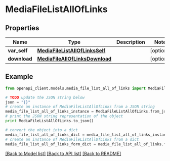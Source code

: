 # MediaFileListAllOfLinks


## Properties
Name | Type | Description | Notes
------------ | ------------- | ------------- | -------------
**var_self** | [**MediaFileListAllOfLinksSelf**](MediaFileListAllOfLinksSelf.md) |  | [optional] 
**download** | [**MediaFileAllOfLinksDownload**](MediaFileAllOfLinksDownload.md) |  | [optional] 

## Example

```python
from openapi_client.models.media_file_list_all_of_links import MediaFileListAllOfLinks

# TODO update the JSON string below
json = "{}"
# create an instance of MediaFileListAllOfLinks from a JSON string
media_file_list_all_of_links_instance = MediaFileListAllOfLinks.from_json(json)
# print the JSON string representation of the object
print MediaFileListAllOfLinks.to_json()

# convert the object into a dict
media_file_list_all_of_links_dict = media_file_list_all_of_links_instance.to_dict()
# create an instance of MediaFileListAllOfLinks from a dict
media_file_list_all_of_links_form_dict = media_file_list_all_of_links.from_dict(media_file_list_all_of_links_dict)
```
[[Back to Model list]](../README.md#documentation-for-models) [[Back to API list]](../README.md#documentation-for-api-endpoints) [[Back to README]](../README.md)


